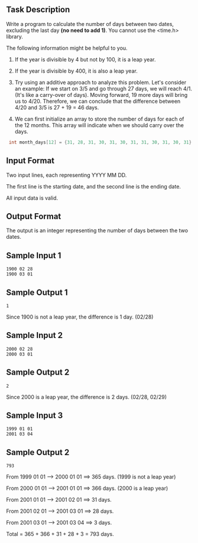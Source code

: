 ﻿## Task Description
Write a program to calculate the number of days between two dates, excluding the last day **(no need to add 1)**. You cannot use the <time.h> library.

The following information might be helpful to you.
1. If the year is divisible by 4 but not by 100, it is a leap year.

2. If the year is divisible by 400, it is also a leap year.

3. Try using an additive approach to analyze this problem. Let's consider an example: If we start on 3/5 and go through 27 days, we will reach 4/1. (It's like a carry-over of days). Moving forward, 19 more days will bring us to 4/20. Therefore, we can conclude that the difference between 4/20 and 3/5 is 27 + 19 = 46 days.

4. We can first initialize an array to store the number of days for each of the 12 months. This array will indicate when we should carry over the days.
```C 
 int month_days[12] = {31, 28, 31, 30, 31, 30, 31, 31, 30, 31, 30, 31};
```


## Input Format
Two input lines, each representing YYYY MM DD.

The first line is the starting date, and the second line is the ending date.

All input data is valid.

## Output Format
The output is an integer representing the number of days between the two dates.

## Sample Input 1
```
1900 02 28
1900 03 01
```

## Sample Output 1
```
1
```
Since 1900 is not a leap year, the difference is 1 day. (02/28)
## Sample Input 2
```
2000 02 28
2000 03 01
```

## Sample Output 2
```
2
```
Since 2000 is a leap year, the difference is 2 days. (02/28, 02/29)
## Sample Input 3
```
1999 01 01
2001 03 04
```

## Sample Output 2
```
793
```
From 1999 01 01 --> 2000 01 01 ==> 365 days. (1999 is not a leap year)

From 2000 01 01 --> 2001 01 01 ==> 366 days. (2000 is a leap year)

From 2001 01 01 --> 2001 02 01 ==> 31 days.

From 2001 02 01 --> 2001 03 01 ==> 28 days.

From 2001 03 01 --> 2001 03 04 ==> 3 days.

Total = 365 + 366 + 31 + 28 + 3 = 793 days.